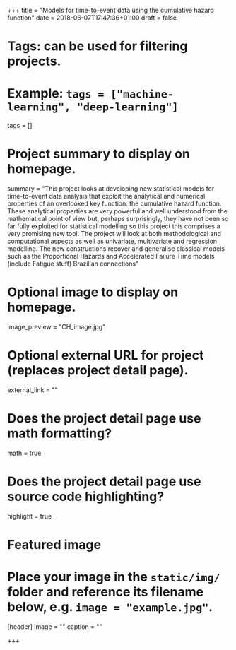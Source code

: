 +++
title = "Models for time-to-event data using the cumulative hazard function"
date = 2018-06-07T17:47:36+01:00
draft = false

# Tags: can be used for filtering projects.
# Example: `tags = ["machine-learning", "deep-learning"]`
tags = []

# Project summary to display on homepage.
summary = "This project  looks at developing new statistical models for time-to-event data analysis that exploit the analytical and numerical properties of an overlooked key function: the cumulative hazard function. These analytical properties are very powerful and well understood from the mathematical point of view but, perhaps surprisingly, they have not been so far fully exploited for statistical modelling so this project this comprises a very promising new tool. The project will look at both methodological and computational aspects as well as univariate, multivariate and regression modelling. The new constructions recover and generalise classical  models such as the Proportional Hazards and Accelerated Failure Time models (include Fatigue stuff) Brazilian connections"

# Optional image to display on homepage.
image_preview = "CH_image.jpg"

# Optional external URL for project (replaces project detail page).
external_link = ""

# Does the project detail page use math formatting?
math = true

# Does the project detail page use source code highlighting?
highlight = true

# Featured image
# Place your image in the `static/img/` folder and reference its filename below, e.g. `image = "example.jpg"`.
[header]
image = ""
caption = ""

+++
